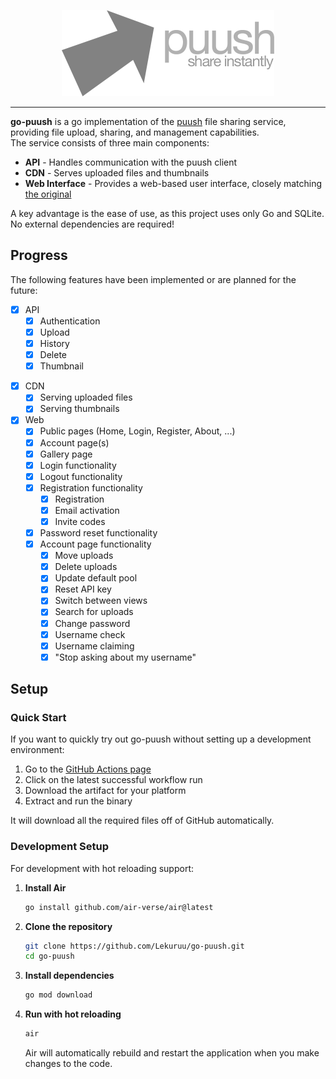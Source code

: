 
<p align="center">
    <img src="https://raw.githubusercontent.com/Lekuruu/go-puush/refs/heads/main/web/static/img/toplogo.png">
</p>

---

**go-puush** is a go implementation of the [puush](https://puush.me) file sharing service, providing file upload, sharing, and management capabilities.  
The service consists of three main components:

- **API** - Handles communication with the puush client  
- **CDN** - Serves uploaded files and thumbnails  
- **Web Interface** - Provides a web-based user interface, closely matching [the original](https://puush.me)

A key advantage is the ease of use, as this project uses only Go and SQLite. No external dependencies are required!

## Progress

The following features have been implemented or are planned for the future:

- [x] API
    - [x] Authentication
    - [x] Upload
    - [x] History
    - [x] Delete
    - [x] Thumbnail
<!-- - [ ] Registration (macOS-only & unused) -->
- [x] CDN
    - [x] Serving uploaded files
    - [x] Serving thumbnails
- [x] Web
    - [x] Public pages (Home, Login, Register, About, ...)
    - [x] Account page(s)
    - [x] Gallery page
    - [x] Login functionality
    - [x] Logout functionality
    - [x] Registration functionality
        - [x] Registration
        - [x] Email activation
        - [x] Invite codes
    - [x] Password reset functionality
    - [x] Account page functionality
        - [x] Move uploads
        - [x] Delete uploads
        - [x] Update default pool
        - [x] Reset API key
        - [x] Switch between views
        - [x] Search for uploads
        - [x] Change password
        - [x] Username check
        - [x] Username claiming
        - [x] "Stop asking about my username"

## Setup

### Quick Start

If you want to quickly try out go-puush without setting up a development environment:

1. Go to the [GitHub Actions page](https://github.com/Lekuruu/go-puush/actions)
2. Click on the latest successful workflow run
3. Download the artifact for your platform
4. Extract and run the binary

It will download all the required files off of GitHub automatically.

### Development Setup

For development with hot reloading support:

1. **Install Air**

   ```bash
   go install github.com/air-verse/air@latest
   ```

2. **Clone the repository**

   ```bash
   git clone https://github.com/Lekuruu/go-puush.git
   cd go-puush
   ```

3. **Install dependencies**

   ```bash
   go mod download
   ```

4. **Run with hot reloading**

   ```bash
   air
   ```

   Air will automatically rebuild and restart the application when you make changes to the code.
